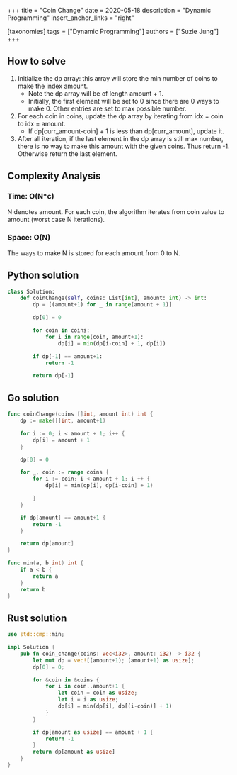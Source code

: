 +++
title = "Coin Change"
date = 2020-05-18
description = "Dynamic Programming"
insert_anchor_links = "right"

[taxonomies]
tags = ["Dynamic Programming"]
authors = ["Suzie Jung"]
+++

## How to solve

1. Initialize the dp array: this array will store the min number of coins to make the index amount.
    * Note the dp array will be of length amount + 1.
    * Initially, the first element will be set to 0 since there are 0 ways to make 0. Other entries are set to max possible number.
2. For each coin in coins, update the dp array by iterating from idx = coin to idx = amount.
    * If dp[curr_amount-coin] + 1 is less than dp[curr_amount], update it.
3. After all iteration, if the last element in the dp array is still max number, there is no way to make this amount with the given coins. Thus return -1. Otherwise return the last element.

## Complexity Analysis

### Time: O(N*c)

N denotes amount.
For each coin, the algorithm iterates from coin value to amount (worst case N iterations).

### Space: O(N)

The ways to make N is stored for each amount from 0 to N.

## Python solution

```python
class Solution:
    def coinChange(self, coins: List[int], amount: int) -> int:
        dp = [(amount+1) for _ in range(amount + 1)]

        dp[0] = 0

        for coin in coins:
            for i in range(coin, amount+1):
                dp[i] = min(dp[i-coin] + 1, dp[i])

        if dp[-1] == amount+1:
            return -1

        return dp[-1]
```

## Go solution

```go
func coinChange(coins []int, amount int) int {
    dp := make([]int, amount+1)

    for i := 0; i < amount + 1; i++ {
        dp[i] = amount + 1
    }

    dp[0] = 0

    for _, coin := range coins {
        for i := coin; i < amount + 1; i ++ {
            dp[i] = min(dp[i], dp[i-coin] + 1)

        }
    }

    if dp[amount] == amount+1 {
        return -1
    }

    return dp[amount]
}

func min(a, b int) int {
    if a < b {
        return a
    }
    return b
}
```

## Rust solution

```rust
use std::cmp::min;

impl Solution {
    pub fn coin_change(coins: Vec<i32>, amount: i32) -> i32 {
        let mut dp = vec![(amount+1); (amount+1) as usize];
        dp[0] = 0;

        for &coin in &coins {
            for i in coin..amount+1 {
                let coin = coin as usize;
                let i = i as usize;
                dp[i] = min(dp[i], dp[(i-coin)] + 1)
            }
        }

        if dp[amount as usize] == amount + 1 {
            return -1
        }
        return dp[amount as usize]
    }
}
```
